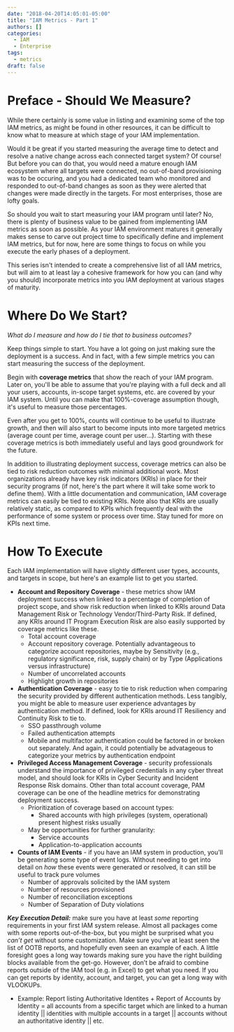 ```yaml
---
date: "2018-04-20T14:05:01-05:00"
title: "IAM Metrics - Part 1"
authors: []
categories:
  - IAM
  - Enterprise
tags:
  - metrics
draft: false
---
```

# Preface - Should We Measure?

While there certainly is some value in listing and examining some of the top IAM metrics, as might be found in other resources, it can be difficult to know what to measure at which stage of your IAM implementation. 

Would it be great if you started measuring the average time to detect and resolve a native change across each connected target system? Of course! But before you can do that, you would need a mature enough IAM ecosystem where all targets were connected, no out-of-band provisioning was to be occuring, and you had a dedicated team who monitored and responded to out-of-band changes as soon as they were alerted that changes were made directly in the targets. For most enterprises, those are lofty goals.

So should you wait to start measuring your IAM program until later? No, there is plenty of business value to be gained from implementing IAM metrics as soon as possible. As your IAM environment matures it generally makes sense to carve out project time to specifically define and implement IAM metrics, but for now, here are some things to focus on while you execute the early phases of a deployment.

This series isn't intended to create a comprehensive list of all IAM metrics, but will aim to at least lay a cohesive framework for how you can (and why you should) incorporate metrics into you IAM deployment at various stages of maturity.

# Where Do We Start?
*What do I measure and how do I tie that to business outcomes?*

Keep things simple to start. You have a lot going on just making sure the deployment is a success. And in fact, with a few simple metrics you can start measuring the success of the deployment.

Begin with **coverage metrics** that show the reach of your IAM program. Later on, you'll be able to assume that you're playing with a full deck and all your users, accounts, in-scope target systems, etc. are covered by your IAM system. Until you can make that 100%-coverage assumption though, it's useful to measure those percentages.

Even after you get to 100%, counts will continue to be useful to illustrate growth, and then will also start to become inputs into more targeted metrics (average count per time, average count per user...). Starting with these coverage metrics is both immediately useful and lays good groundwork for the future.

In addition to illustrating deployment success, coverage metrics can also be tied to risk reduction outcomes with minimal additional work. Most organizations already have key risk indicators (KRIs) in place for their security programs (if not, here's the part where it will take some work to define them). With a little documentation and communication, IAM coverage metrics can easily be tied to existing KRIs. Note also that KRIs are usually relatively static, as compared to KPIs which frequently deal with the performance of some system or process over time. Stay tuned for more on KPIs next time.

# How To Execute

Each IAM implementation will have slightly different user types, accounts, and targets in scope, but here's an example list to get you started.

* **Account and Repository Coverage** - these metrics show IAM deployment success when linked to a percentage of completion of project scope, and show risk reduction when linked to KRIs around Data Management Risk or Technology Vendor/Third-Party Risk. If defined, any KRIs around IT Program Execution Risk are also easily supported by coverage metrics like these.
  - Total account coverage
  - Account repository coverage. Potentially advantageous to categorize account repositories, maybe by Sensitivity (e.g., regulatory significance, risk, supply chain) or by Type (Applications versus infrastructure)
  - Number of uncorrelated accounts
  - Highlight growth in repositories
* **Authentication Coverage** - easy to tie to risk reduction when comparing the security provided by different authentication methods. Less tangibly, you might be able to measure user experience advantages by authentication method. If defined, look for KRIs around IT Resiliency and Continuity Risk to tie to.
  - SSO passthrough volume
  - Failed authentication attempts
  - Mobile and multifactor authentication could be factored in or broken out separately. And again, it could potentially be advatageous to categorize your metrics by authentication endpoint
* **Privileged Access Management Coverage** - security professionals understand the importance of privileged credentials in any cyber threat model, and should look for KRIs in Cyber Security and Incident Response Risk domains. Other than total account coverage, PAM coverage can be one of the headline metrics for demonstrating deployment success.
  - Prioritization of coverage based on account types:
    + Shared accounts with high privileges (system, operational) present highest risks usually
  - May be opportunities for further granularity:
    + Service accounts
    + Application-to-application accounts
* **Counts of IAM Events** - if you have an IAM system in production, you'll be generating some type of event logs. Without needing to get into detail on *how* these events were generated or resolved, it can still be useful to track pure volumes
  - Number of approvals solicited by the IAM system
  - Number of resources provisioned
  - Number of reconciliation exceptions
  - Number of Separation of Duty violations

***Key Execution Detail:*** make sure you have at least *some* reporting requirements in your first IAM system release. Almost all packages come with some reports out-of-the-box, but you might be surprised what you *can’t get* without some customization. Make sure you've at least seen the list of OOTB reports, and hopefully even seen an example of each. A little foresight goes a long way towards making sure you have the right building blocks available from the get-go. However, don’t be afraid to combine reports outside of the IAM tool (e.g. in Excel) to get what you need. If you can get reports by identity, account, and target, you can get a long way with VLOOKUPs.

  - Example: Report listing Authoritative Identites + Report of Accounts by Identity = all accounts from a specific target which are linked to a human identity || identities with multiple accounts in a target || accounts without an authoritative identity || etc.
